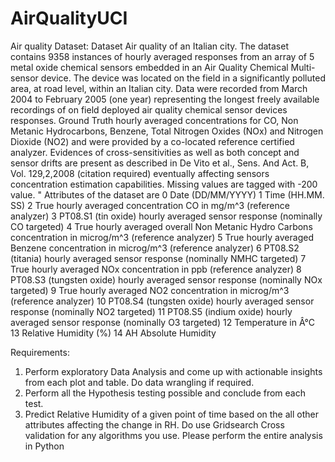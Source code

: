 # AirQualityUCI

Air quality
Dataset:
Dataset Air quality of an Italian city. The dataset contains 9358 instances of hourly averaged responses from an array of 5 metal oxide chemical sensors embedded in an Air Quality Chemical Multi-sensor device. The device was located on the field in a significantly polluted area, at road level, within an Italian city. Data were recorded from March 2004 to February 2005 (one year) representing the longest freely available recordings of on field deployed air quality chemical sensor devices responses. Ground Truth hourly averaged concentrations for CO, Non Metanic Hydrocarbons, Benzene, Total Nitrogen Oxides (NOx) and Nitrogen Dioxide (NO2) and were provided by a co-located reference certified analyzer. Evidences of cross-sensitivities as well as both concept and sensor drifts are present as described in De Vito et al., Sens. And Act. B, Vol. 129,2,2008 (citation required) eventually affecting sensors concentration estimation capabilities. Missing values are tagged with -200 value. "
Attributes of the dataset are 0 Date (DD/MM/YYYY)
1 Time (HH.MM. SS)
2 True hourly averaged concentration CO in mg/m^3 (reference analyzer)
3 PT08.S1 (tin oxide) hourly averaged sensor response (nominally CO targeted)
4 True hourly averaged overall Non Metanic Hydro Carbons concentration in microg/m^3 (reference analyzer)
5 True hourly averaged Benzene concentration in microg/m^3 (reference analyzer)
6 PT08.S2 (titania) hourly averaged sensor response (nominally NMHC targeted)
7 True hourly averaged NOx concentration in ppb (reference analyzer)
8 PT08.S3 (tungsten oxide) hourly averaged sensor response (nominally NOx targeted)
9 True hourly averaged NO2 concentration in microg/m^3 (reference analyzer)
10 PT08.S4 (tungsten oxide) hourly averaged sensor response (nominally NO2 targeted)
11 PT08.S5 (indium oxide) hourly averaged sensor response (nominally O3 targeted)
12 Temperature in Â°C 13 Relative Humidity (%) 14 AH Absolute Humidity




Requirements:

1. Perform exploratory Data Analysis and come up with actionable insights from each plot and table. Do data wrangling if required.
2. Perform all the Hypothesis testing possible and conclude from each test.
3. Predict Relative Humidity of a given point of time based on the all other attributes affecting the change in RH. Do use Gridsearch Cross validation for any algorithms you use.
Please perform the entire analysis in Python
